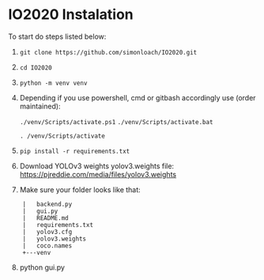 # IO2020 Instalation
To start do steps listed below:
  1. ```git clone https://github.com/simonloach/IO2020.git```
  2. ```cd IO2020```
  3. ```python -m venv venv```
  4. Depending if you use powershell, cmd or gitbash accordingly use (order maintained):
  
      ```./venv/Scripts/activate.ps1```
      ```./venv/Scripts/activate.bat```
      
      ```. /venv/Scripts/activate```
      
  5. ```pip install -r requirements.txt```
  6. Download YOLOv3 weights yolov3.weights file: https://pjreddie.com/media/files/yolov3.weights
  7. Make sure your folder looks like that:
  ```IO2020
      |   backend.py
      |   gui.py
      |   README.md
      |   requirements.txt
      |   yolov3.cfg
      |   yolov3.weights 
      |   coco.names
      +---venv 
 ```     
8. python gui.py
